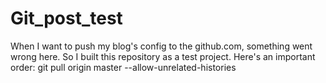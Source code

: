 # Git_post_test
When I want to push my blog's config to the github.com, something went wrong here. So I built this repository as a test project.
Here's an important order: git pull origin master --allow-unrelated-histories
